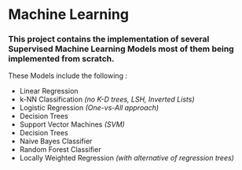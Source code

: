 # Machine Learning

### This project contains the implementation of several **Supervised Machine Learning Models** most of them being implemented from scratch.
These Models include the following :
- Linear Regression
- k-NN Classification *(no K-D trees, LSH, Inverted Lists)*
- Logistic Regression *(One-vs-All approach)*
- Decision Trees
- Support Vector Machines *(SVM)*
- Decision Trees
- Naive Bayes Classifier
- Random Forest Classifier
- Locally Weighted Regression *(with alternative of regression trees)*
